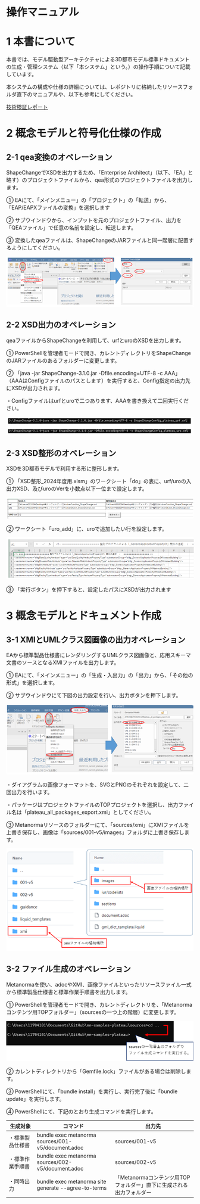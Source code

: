 # 操作マニュアル

# 1 本書について

本書では、モデル駆動型アーキテクチャによる3D都市モデル標準ドキュメントの生成・管理システム（以下「本システム」という。）の操作手順について記載しています。

本システムの構成や仕様の詳細については、レポジトリに格納したリソースフォルダ直下のマニュアルや、以下も参考にしてください。

[技術検証レポート](https://www.mlit.go.jp/plateau/file/libraries/doc/plateau_tech_doc_0030_ver01.pdf)

# 2 概念モデルと符号化仕様の作成

## 2-1 qea変換のオペレーション

ShapeChangeでXSDを出力するため、「Enterprise Architect」（以下、「EA」と略す）のプロジェクトファイルから、qea形式のプロジェクトファイルを出力します。

① EAにて、「メインメニュー」の「プロジェクト」の「転送」から、「EAP/EAPXファイルの変換」を選択します

② サブウインドウから、インプットを元のプロジェクトファイル、出力を「QEAファイル」で任意の名前を設定し、転送します。

③ 変換したqeaファイルは、ShapeChangeのJARファイルと同一階層に配置するようにしてください。

![](../resources/userMan/tutorial_000.png)

## 2-2 XSD出力のオペレーション

qeaファイルからShapeChangeを利用して、urfとuroのXSDを出力します。

① PowerShellを管理者モードで開き、カレントディレクトリをShapeChange のJARファイルのあるフォルダーに変更します。

② 「java -jar ShapeChange-3.1.0.jar -Dfile.encoding=UTF-8 -c AAA」（AAAはConfigファイルのパスとします）を実行すると、Config指定の出力先にXSDが出力されます。

・Configファイルはurfとuroで二つあります、AAAを書き換えて二回実行ください。

![](../resources/userMan/tutorial_001.png)

## 2-3 XSD整形のオペレーション

XSDを3D都市モデルで利用する形に整形します。

① 「XSD整形_2024年度用.xlsm」のワークシート「do」の表に、urf/uroの入出力XSD、及びuroのVerを小数点以下一位まで設定します。

![](../resources/userMan/tutorial_002.png)

② ワークシート「uro_add」に、uroで追加したい行を設定します。

![](../resources/userMan/tutorial_003.png)

③ 「実行ボタン」を押下すると、設定したパスにXSDが出力されます

# 3 概念モデルとドキュメント作成

## 3-1 XMIとUMLクラス図画像の出力オペレーション

EAから標準製品仕様書にレンダリングするUMLクラス図画像と、応用スキーマ文書のソースとなるXMIファイルを出力します。

① EAにて、「メインメニュー」の「生成・入出力」の「出力」から、「その他の形式」を選択します。

② サブウインドウにて下図の出力設定を行い、出力ボタンを押下します。

![](../resources/userMan/tutorial_004.png)

・ダイアグラムの画像フォーマットを、SVGとPNGのそれぞれを設定して、二回出力を行います。

・パッケージはプロジェクトファイルのTOPプロジェクトを選択し、出力ファイル名は「plateau_all_packages_export.xmi」としてください。

③ Metanormaリソースのフォルダーにて、「sources/xmi」にXMIファイルを上書き保存し、画像は「sources/001-v5/images」フォルダに上書き保存します。

![](../resources/userMan/tutorial_005.png)

## 3-2 ファイル生成のオペレーション

Metanormaを使い、adocやXMI、画像ファイルといったリソースファイル一式から標準製品仕様書と標準作業手順書を出力します。

① PowerShellを管理者モードで開き、カレントディレクトリを、「Metanormaコンテンツ用TOPフォルダー」（sourcesの一つ上の階層）に変更します。

![](../resources/userMan/tutorial_006.png)

② カレントディレクトリから「Gemfile.lock」ファイルがある場合は削除します。

③ PowerShellにて、「bundle install」を実行し、実行完了後に「bundle update」を実行します。

④ PowerShellにて、下記のとおり生成コマンドを実行します。


| 生成対象             | コマンド　                                           | 出力先                                                               |
| -------------------- | ---------------------------------------------------- | -------------------------------------------------------------------- |
| ・標準製品仕様書     | bundle exec metanorma sources/001-v5/document.adoc   | sources/001-v5                                                       |
| ・標準作業手順書     | bundle exec metanorma sources/002-v5/document.adoc   | sources/002-v5                                                       |
| ・同時出力　　       | bundle exec metanorma site generate --agree-to-terms | 「Metanormaコンテンツ用TOPフォルダー」直下に生成される出力フォルダー |


